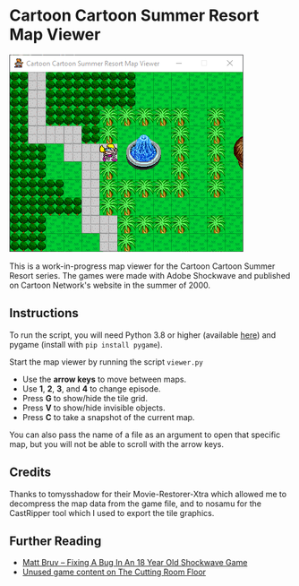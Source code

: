 # Cartoon Cartoon Summer Resort Map Viewer

![A screenshot of the map viewer](./screenshot.png)

This is a work-in-progress map viewer for the Cartoon Cartoon Summer Resort series. The games were made with Adobe Shockwave and published on Cartoon Network's website in the summer of 2000.

## Instructions
To run the script, you will need Python 3.8 or higher (available [here](https://www.python.org/downloads/)) and pygame (install with <code>pip install pygame</code>).

Start the map viewer by running the script <code>viewer.py</code>
* Use the **arrow keys** to move between maps.
* Use **1**, **2**, **3**, and **4** to change episode.
* Press **G** to show/hide the tile grid.
* Press **V** to show/hide invisible objects.
* Press **C** to take a snapshot of the current map.

You can also pass the name of a file as an argument to open that specific map, but you will not be able to scroll with the arrow keys.

## Credits
Thanks to tomysshadow for their Movie-Restorer-Xtra which allowed me to decompress the map data from the game file, and to nosamu for the CastRipper tool which I used to export the tile graphics.

## Further Reading
* [Matt Bruv – Fixing A Bug In An 18 Year Old Shockwave Game](https://mattbruv.github.io/ccsr-bugfix/)
* [Unused game content on The Cutting Room Floor](https://tcrf.net/Cartoon_Cartoon_Summer_Resort)